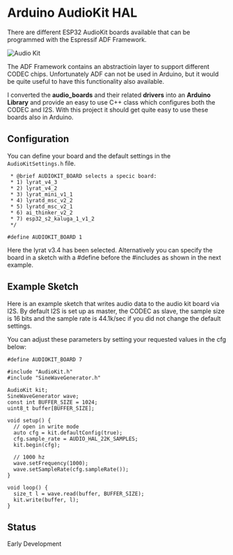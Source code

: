 # Arduino AudioKit HAL

There are different ESP32 AudioKit boards available that can be programmed with the Espressif ADF Framework.

<img src="https://pschatzmann.github.io/arduino-audio-tools/resources/audio-toolkit.png" alt="Audio Kit" />

The ADF Framework contains an abstractioin layer to support different CODEC chips. Unfortunately ADF can not be used in Arduino, but it would be quite useful to have this functionality also available.

I converted the __audio_boards__ and their related __drivers__ into an __Arduino Library__ and provide an easy to use C++ class which configures both the CODEC and I2S. With this project it should get quite easy to use these boards also in Arduino.

## Configuration

You can define your board and the default settings in the ```AudioKitSettings.h``` file. 

```
 * @brief AUDIOKIT_BOARD selects a specic board:
 * 1) lyrat_v4_3
 * 2) lyrat_v4_2
 * 3) lyrat_mini_v1_1
 * 4) lyratd_msc_v2_2
 * 5) lyratd_msc_v2_1
 * 6) ai_thinker_v2_2
 * 7) esp32_s2_kaluga_1_v1_2
 */

#define AUDIOKIT_BOARD 1

```
Here the lyrat v3.4 has been selected. Alternatively you can specify the board in a sketch with a #define before the #includes as shown in the next example.


## Example Sketch

Here is an example sketch that writes audio data to the audio kit board via I2S. By default I2S is set up as master, the CODEC as slave, the sample size is 16 bits and the sample rate is 44.1k/sec if you did not change the default settings. 

You can adjust these parameters by setting your requested values in the cfg below:

```
#define AUDIOKIT_BOARD 7

#include "AudioKit.h"
#include "SineWaveGenerator.h"

AudioKit kit;
SineWaveGenerator wave;
const int BUFFER_SIZE = 1024;
uint8_t buffer[BUFFER_SIZE];

void setup() {
  // open in write mode
  auto cfg = kit.defaultConfig(true);
  cfg.sample_rate = AUDIO_HAL_22K_SAMPLES;
  kit.begin(cfg);

  // 1000 hz
  wave.setFrequency(1000);
  wave.setSampleRate(cfg.sampleRate());
}

void loop() {
  size_t l = wave.read(buffer, BUFFER_SIZE);
  kit.write(buffer, l);
}

```

## Status

Early Development



